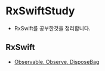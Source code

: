 # RxSwiftStudy
- RxSwift를 공부한것을 정리합니다.

## RxSwift
- [Observable, Observe, DisposeBag](#observable,-observe,-disposeBag.md)